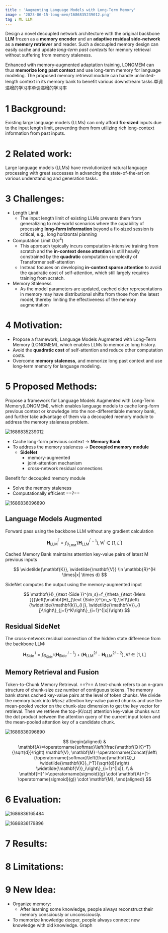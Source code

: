 ```yaml
---
title : 'Augmenting Language Models with Long-Term Memory'
image : '2023-06-15-long-mem/1686835239012.png'
tag : ML LLM
---
```

Design a novel decoupled network architecture with the original backbone **LLM** frozen as a **memory encoder** and an **adaptive residual side-network** as a **memory retriever** and reader. Such a decoupled memory design can easily cache and update *long-term past contexts* for memory retrieval without suffering from memory staleness. 

<!--more-->

Enhanced with memory-augmented adaptation training, LONGMEM can thus **memorize long past context** and use long-term memory for language modeling. The proposed memory retrieval module can handle unlimited-length context in its memory bank to benefit various downstream tasks.单调递增的学习率单调递增的学习率

# 1 Background:

Existing large language models (LLMs) can only afford **fix-sized** inputs due to the input length limit, preventing them from utilizing rich long-context information from past inputs.

# 2 Related work:

Large language models (LLMs) have revolutionized natural language processing with great successes in advancing the state-of-the-art on various understanding and generation tasks.

# 3 Challenges:

- Length Limit
  - The input length limit of existing LLMs prevents them from generalizing to real-world scenarios where the capability of processing **long-form information** beyond a fix-sized session is critical, e.g., long horizontal planning
- Computation Limit $O(n^4)$
  - This approach typically incurs computation-intensive training from scratch and the **in-context** **dense attention** is still heavily constrained by the **quadratic** computation complexity of Transformer self-attention
  - Instead focuses on developing **in-context sparse attention** to avoid the quadratic cost of self-attention, which still largely requires training from scratch.
- Memory Staleness
  - As the model parameters are updated, cached older representations in memory may have distributional shifts from those from the latest model, thereby limiting the effectiveness of the memory augmentation

# 4 Motivation:

- Propose a framework, Language Models Augmented with Long-Term Memory (LONGMEM), which enables LLMs to memorize long history.
- Avoid the **quadratic cost** of self-attention and reduce other computation costs.
- Overcome **memory staleness**, and memorize long past context and use long-term memory for language modeling.

# 5 Proposed Methods:

Propose a framework for Language Models Augmented with Long-Term Memory(LONGMEM), which enables language models to cache long-form previous context or knowledge into the non-differentiable memory bank, and further take advantage of them via a decoupled memory module to address the memory staleness problem.

![1686835239012](../images/2023-06-15-long-mem/1686835239012.png)

- Cache long-form previous context -> **Memory Bank**
- To address the memory staleness -> **Decoupled memory module**
  - **SideNet**
    - memory-augmented
    - joint-attention mechanism
    - cross-network residual connections

Benefit for decoupled memory module

- Solve the memory staleness
- Computationally efficient ==?==

![1686836096890](../images/2023-06-15-long-mem/1686836096890.png)

## Language Models Augmented

Forward pass using the backbone LLM without any gradient calculation

$$
\mathbf{H}_{\mathrm{LLM}}^{l^{\prime}}=f_{\theta_{\mathrm{LMM}}^{\prime}}\left(\mathbf{H}_{\mathrm{LLM}}^{l^{\prime}-1}\right), \forall l^{\prime} \in\left[1, L^{\prime}\right]
$$

Cached Memory Bank maintains attention key-value pairs of latest M previous inputs

$$
\widetilde{\mathbf{K}}, \widetilde{\mathbf{V}} \in \mathbb{R}^{H \times|x| \times d}
$$

SideNet computes the output using the memory-augmented input

$$
\mathbf{H}_{\text {Side }}^{m_s}=f_{\theta_{\text {Mem }}}\left(\mathbf{H}_{\text {Side }}^{m_s-1},\left\{\left\{\widetilde{\mathbf{k}}_{i j}, \widetilde{\mathbf{v}}_{i j}\right\}_{j=1}^K\right\}_{i=1}^{|x|}\right)
$$

## Residual SideNet

The cross-network residual connection of the hidden state difference from the backbone LLM:

$$
\mathbf{H}_{\text {Side }}^l=f_{\Theta_{\text {Side }}^l}\left(\mathbf{H}_{\text {Side }}^{l-1}\right)+\left(\mathbf{H}_{\mathrm{LLM}}^{2 l}-\mathbf{H}_{\mathrm{LLM}}^{2 l-2}\right), \forall l \in[1, L]
$$

## Memory Retrieval and Fusion

Token-to-Chunk Memory Retrieval. ==?==
A text-chunk refers to an n-gram structure of chunk-size $csz$ number of contiguous tokens. The memory bank stores cached key-value pairs at the level of token chunks. We divide the memory bank into $M/csz$ attention key-value paired chunks and use the mean-pooled vector on the chunk-size dimension to get the key vector for retrieval. Then we retrieve the top-$(K/csz)$ attention key-value chunks w.r.t the dot product between the attention query of the current input token and the mean-pooled attention key of a candidate chunk.

![1686836096890](../images/2023-06-15-long-mem/1686836096890.png)

$$
\begin{aligned}
& \mathbf{A}=\operatorname{softmax}\left(\frac{\mathbf{Q K}^T}{\sqrt{d}}\right) \mathbf{V}, \mathbf{M}=\operatorname{Concat}\left\{\operatorname{softmax}\left(\frac{\mathbf{Q}_i \widetilde{\mathbf{K}}_i^T}{\sqrt{d}}\right) \widetilde{\mathbf{V}}_i\right\}_{i=1}^{|x|}, \\
& \mathbf{H}^l=\operatorname{sigmoid}(g) \cdot \mathbf{A}+(1-\operatorname{sigmoid}(g)) \cdot \mathbf{M},
\end{aligned}
$$

# 6 Evaluation:

![1686836165484](../images/2023-06-15-long-mem/1686836165484.png)

![1686836179896](../images/2023-06-15-long-mem/1686836179896.png)

# 7 Results:

# 8 Limitations:

# 9 New Idea:

- Organize memory:
  - After learning some knowledge, people always reconstruct their memory consciously or unconsciously.
- To memorize knowledge deeper, people always connect new knowledge with old knowledge. Graph
